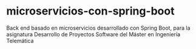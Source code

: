 # microservicios-con-spring-boot
Back end basado en microservicios desarrollado con Spring Boot, para la asignatura Desarrollo de Proyectos Software del Máster en Ingeniería Telemática
